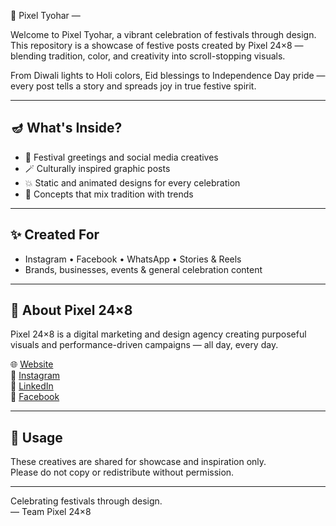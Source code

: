  🎊 Pixel Tyohar —

Welcome to Pixel Tyohar, a vibrant celebration of festivals through design.  
This repository is a showcase of festive posts created by Pixel 24×8 — blending tradition, color, and creativity into scroll-stopping visuals.

From Diwali lights to Holi colors, Eid blessings to Independence Day pride — every post tells a story and spreads joy in true festive spirit.

---

## 🪔 What's Inside?

- 🌟 Festival greetings and social media creatives  
- 🪄 Culturally inspired graphic posts  
- 💥 Static and animated designs for every celebration  
- 🎨 Concepts that mix tradition with trends  

---

## ✨ Created For

- Instagram • Facebook • WhatsApp • Stories & Reels  
- Brands, businesses, events & general celebration content

---

## 📌 About Pixel 24×8

Pixel 24×8 is a digital marketing and design agency creating purposeful visuals and performance-driven campaigns — all day, every day.

🌐 [Website](https://pixel24x8.digital)  
📸 [Instagram](https://www.instagram.com/pixel24x8/)  
💼 [LinkedIn](https://www.linkedin.com/in/pixel-24x8/)  
📘 [Facebook](https://www.facebook.com/profile.php?id=61571934517991)

---

## 📎 Usage
These creatives are shared for showcase and inspiration only.  
Please do not copy or redistribute without permission.

---

Celebrating festivals through design.  
— Team Pixel 24×8

